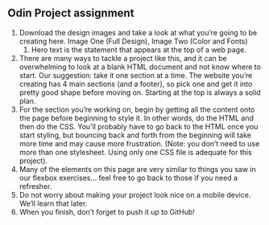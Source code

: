 <h2>Odin Project assignment</h2>
<ol>
<li>Download the design images and take a look at what you’re going to be creating here. Image One (Full Design), Image Two (Color and Fonts)<br>
<ol><li>Hero text is the statement that appears at the top of a web page.</li></ol></li>

<li>There are many ways to tackle a project like this, and it can be overwhelming to look at a blank HTML document and not know where to start. Our suggestion: take it one section at a time. The website you’re creating has 4 main sections (and a footer), so pick one and get it into pretty good shape before moving on. Starting at the top is always a solid plan.</li>
<li>For the section you’re working on, begin by getting all the content onto the page before beginning to style it. In other words, do the HTML and then do the CSS. You’ll probably have to go back to the HTML once you start styling, but bouncing back and forth from the beginning will take more time and may cause more frustration. (Note: you don’t need to use more than one stylesheet. Using only one CSS file is adequate for this project).</li>
<li>Many of the elements on this page are very similar to things you saw in our flexbox exercises… feel free to go back to those if you need a refresher.</li>
<li>Do not worry about making your project look nice on a mobile device. We’ll learn that later.</li>
<li>When you finish, don’t forget to push it up to GitHub!</li>
</ol>
